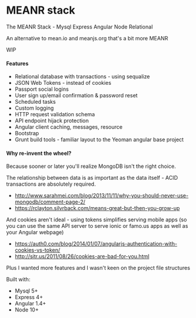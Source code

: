 # MEANR stack
The MEANR Stack - Mysql Express Angular Node Relational

An alternative to mean.io and meanjs.org that's a bit more MEANR

WIP

#### Features

- Relational database with transactions - using sequalize
- JSON Web Tokens - instead of cookies
- Passport social logins
- User sign up/email confirmation & password reset
- Scheduled tasks
- Custom logging
- HTTP request validation schema
- API endpoint hijack protection
- Angular client caching, messages, resource
- Bootstrap
- Grunt build tools - familiar layout to the Yeoman angular base project


#### Why re-invent the wheel?

Because sooner or later you'll realize MongoDB isn't the right choice.

The relationship between data is as important as the data itself - ACID transactions are absolutely required.
- http://www.sarahmei.com/blog/2013/11/11/why-you-should-never-use-mongodb/comment-page-2/
- https://rclayton.silvrback.com/means-great-but-then-you-grow-up

And cookies aren't ideal - using tokens simplifies serving mobile apps (so you can use the same API server to serve ionic or famo.us apps as well as your Angular webpage)

- https://auth0.com/blog/2014/01/07/angularjs-authentication-with-cookies-vs-token/
- http://sitr.us/2011/08/26/cookies-are-bad-for-you.html


Plus I wanted more features and I wasn't keen on the project file structures


Built with:
- Mysql 5+
- Express 4+
- Angular 1.4+
- Node 10+
